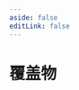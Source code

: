 ```yaml
---
aside: false
editLink: false
---
```


# 覆盖物

<script setup>
import Chart from '../components/sample/overlay/index.vue'
</script>
<Chart/>

<!--@include: @/components/sample/overlay/index.md-->


